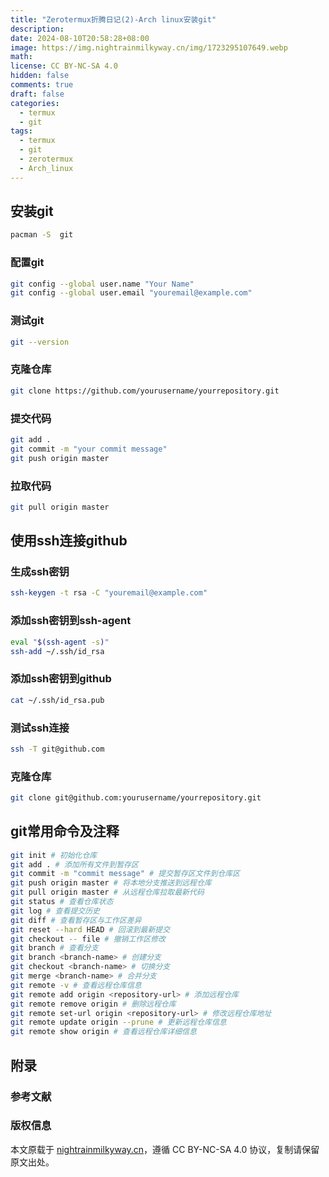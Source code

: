 ```yaml
---
title: "Zerotermux折腾日记(2)-Arch linux安装git"
description: 
date: 2024-08-10T20:58:28+08:00
image: https://img.nightrainmilkyway.cn/img/1723295107649.webp
math: 
license: CC BY-NC-SA 4.0
hidden: false
comments: true
draft: false
categories:
  - termux
  - git
tags:
  - termux
  - git
  - zerotermux
  - Arch_linux
---
```


## 安装git
```bash
pacman -S  git
```
### 配置git
```bash
git config --global user.name "Your Name"
git config --global user.email "youremail@example.com"
```
### 测试git
```bash
git --version
```
### 克隆仓库
```bash
git clone https://github.com/yourusername/yourrepository.git
```
### 提交代码
```bash
git add .
git commit -m "your commit message"
git push origin master
```
### 拉取代码
```bash
git pull origin master
```

## 使用ssh连接github

### 生成ssh密钥
```bash
ssh-keygen -t rsa -C "youremail@example.com"
```
### 添加ssh密钥到ssh-agent
```bash
eval "$(ssh-agent -s)"
ssh-add ~/.ssh/id_rsa
```
### 添加ssh密钥到github
```bash
cat ~/.ssh/id_rsa.pub
```
### 测试ssh连接
```bash
ssh -T git@github.com
```
### 克隆仓库
```bash
git clone git@github.com:yourusername/yourrepository.git
```


## git常用命令及注释

```bash
git init # 初始化仓库
git add . # 添加所有文件到暂存区
git commit -m "commit message" # 提交暂存区文件到仓库区
git push origin master # 将本地分支推送到远程仓库
git pull origin master # 从远程仓库拉取最新代码
git status # 查看仓库状态
git log # 查看提交历史
git diff # 查看暂存区与工作区差异
git reset --hard HEAD # 回滚到最新提交
git checkout -- file # 撤销工作区修改
git branch # 查看分支
git branch <branch-name> # 创建分支
git checkout <branch-name> # 切换分支
git merge <branch-name> # 合并分支
git remote -v # 查看远程仓库信息
git remote add origin <repository-url> # 添加远程仓库
git remote remove origin # 删除远程仓库
git remote set-url origin <repository-url> # 修改远程仓库地址
git remote update origin --prune # 更新远程仓库信息
git remote show origin # 查看远程仓库详细信息
```


## 附录

### 参考文献

### 版权信息

本文原载于 [nightrainmilkyway.cn](https://nightrainmilkyway.cn)，遵循 CC BY-NC-SA 4.0 协议，复制请保留原文出处。
